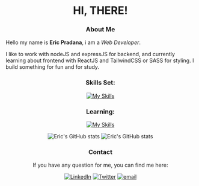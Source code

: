 <div align="center">

# **HI, THERE!**

### **About Me**

<div align="left">

Hello my name is **Eric Pradana**,
i am a _Web Developer_.

I like to work with nodeJS and expressJS for backend, and currently learning about frontend with ReactJS and TailwindCSS or SASS for styling. I build something for fun and for study.

</div>

### Skills Set:
  
[![My Skills](https://skills.thijs.gg/icons?i=js,html,css,react,nodejs,sass,tailwind)](https://skills.thijs.gg)

### Learning:

[![My Skills](https://skills.thijs.gg/icons?i=express,nextjs,python,java,php)](https://skills.thijs.gg)

![Eric's GitHub stats](https://github-readme-stats.vercel.app/api/top-langs/?username=ericprd&theme=cobalt) ![Eric's GitHub stats](https://github-readme-stats.vercel.app/api?username=ericprd&show_icons=true&theme=material-palenight)

### **Contact**

If you have any question for me,
you can find me here:

<a href="https://www.linkedin.com/in/eric-pradana-4887a91a4/"><img alt="LinkedIn" src="https://img.shields.io/badge/LinkedIn-0077B5?style=for-the-badge&logo=linkedin&logoColor=white"/></a>
<a href="https://twitter.com/_livingDe4th"><img alt="Twitter" src="https://img.shields.io/badge/Twitter-1DA1F2?style=for-the-badge&logo=twitter&logoColor=white"/></a>
<a href="mailto:ericpradana@proton.me"><img alt="email" src="https://img.shields.io/badge/ProtonMail-8B89CC?style=for-the-badge&logo=protonmail&logoColor=white"/></a>

</div>
